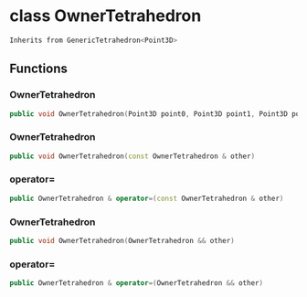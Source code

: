 # class OwnerTetrahedron


```cpp
Inherits from GenericTetrahedron<Point3D>
```



## Functions

### OwnerTetrahedron

```cpp
public void OwnerTetrahedron(Point3D point0, Point3D point1, Point3D point2, Point3D point3)
```


### OwnerTetrahedron

```cpp
public void OwnerTetrahedron(const OwnerTetrahedron & other)
```


### operator=

```cpp
public OwnerTetrahedron & operator=(const OwnerTetrahedron & other)
```


### OwnerTetrahedron

```cpp
public void OwnerTetrahedron(OwnerTetrahedron && other)
```


### operator=

```cpp
public OwnerTetrahedron & operator=(OwnerTetrahedron && other)
```




